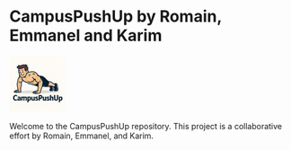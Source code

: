 
# CampusPushUp by Romain, Emmanel and Karim

<img src="logo.png" width="100" />

Welcome to the CampusPushUp repository. This project is a collaborative effort by Romain, Emmanel, and Karim.

